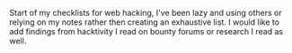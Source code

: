 Start of my checklists for web hacking, I've been lazy and using others or relying on my notes rather then creating an exhaustive list. I would like to add findings from hacktivity I read on bounty forums or research I read as well. 